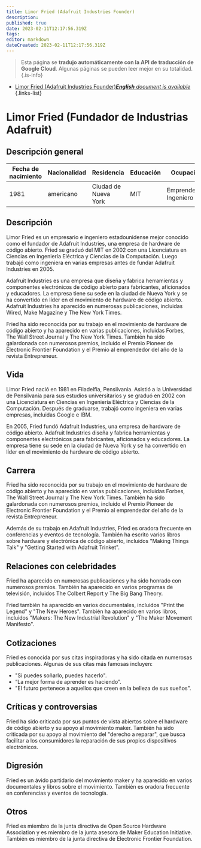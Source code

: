 ```yaml
---
title: Limor Fried (Adafruit Industries Founder)
description: 
published: true
date: 2023-02-11T12:17:56.319Z
tags: 
editor: markdown
dateCreated: 2023-02-11T12:17:56.319Z
---
```


> Esta página se **tradujo automáticamente con la API de traducción de Google Cloud**.
Algunas páginas se pueden leer mejor en su totalidad.{.is-info}



- [Limor Fried (Adafruit Industries Founder)***English** document is available*](/en/Knowledge-base/Dictionary/Person/limor-fried-adafruit-industries-founder)
{.links-list}


# Limor Fried (Fundador de Industrias Adafruit)

## Descripción general

| Fecha de nacimiento | Nacionalidad | Residencia | Educación | Ocupación |
| ------------- | ----------- | --------- | --------- | ---------- |
| 1981 | americano | Ciudad de Nueva York | MIT | Emprendedor, Ingeniero |

## Descripción

Limor Fried es un empresario e ingeniero estadounidense mejor conocido como el fundador de Adafruit Industries, una empresa de hardware de código abierto. Fried se graduó del MIT en 2002 con una Licenciatura en Ciencias en Ingeniería Eléctrica y Ciencias de la Computación. Luego trabajó como ingeniera en varias empresas antes de fundar Adafruit Industries en 2005.

Adafruit Industries es una empresa que diseña y fabrica herramientas y componentes electrónicos de código abierto para fabricantes, aficionados y educadores. La empresa tiene su sede en la ciudad de Nueva York y se ha convertido en líder en el movimiento de hardware de código abierto. Adafruit Industries ha aparecido en numerosas publicaciones, incluidas Wired, Make Magazine y The New York Times.

Fried ha sido reconocida por su trabajo en el movimiento de hardware de código abierto y ha aparecido en varias publicaciones, incluidas Forbes, The Wall Street Journal y The New York Times. También ha sido galardonada con numerosos premios, incluido el Premio Pioneer de Electronic Frontier Foundation y el Premio al emprendedor del año de la revista Entrepreneur.

## Vida

Limor Fried nació en 1981 en Filadelfia, Pensilvania. Asistió a la Universidad de Pensilvania para sus estudios universitarios y se graduó en 2002 con una Licenciatura en Ciencias en Ingeniería Eléctrica y Ciencias de la Computación. Después de graduarse, trabajó como ingeniera en varias empresas, incluidas Google e IBM.

En 2005, Fried fundó Adafruit Industries, una empresa de hardware de código abierto. Adafruit Industries diseña y fabrica herramientas y componentes electrónicos para fabricantes, aficionados y educadores. La empresa tiene su sede en la ciudad de Nueva York y se ha convertido en líder en el movimiento de hardware de código abierto.

## Carrera

Fried ha sido reconocida por su trabajo en el movimiento de hardware de código abierto y ha aparecido en varias publicaciones, incluidas Forbes, The Wall Street Journal y The New York Times. También ha sido galardonada con numerosos premios, incluido el Premio Pioneer de Electronic Frontier Foundation y el Premio al emprendedor del año de la revista Entrepreneur.

Además de su trabajo en Adafruit Industries, Fried es oradora frecuente en conferencias y eventos de tecnología. También ha escrito varios libros sobre hardware y electrónica de código abierto, incluidos "Making Things Talk" y "Getting Started with Adafruit Trinket".

## Relaciones con celebridades

Fried ha aparecido en numerosas publicaciones y ha sido honrado con numerosos premios. También ha aparecido en varios programas de televisión, incluidos The Colbert Report y The Big Bang Theory.

Fried también ha aparecido en varios documentales, incluidos "Print the Legend" y "The New Heroes". También ha aparecido en varios libros, incluidos "Makers: The New Industrial Revolution" y "The Maker Movement Manifesto".

## Cotizaciones

Fried es conocida por sus citas inspiradoras y ha sido citada en numerosas publicaciones. Algunas de sus citas más famosas incluyen:

- "Si puedes soñarlo, puedes hacerlo".
- “La mejor forma de aprender es haciendo”.
- "El futuro pertenece a aquellos que creen en la belleza de sus sueños".

## Críticas y controversias

Fried ha sido criticada por sus puntos de vista abiertos sobre el hardware de código abierto y su apoyo al movimiento maker. También ha sido criticada por su apoyo al movimiento del "derecho a reparar", que busca facilitar a los consumidores la reparación de sus propios dispositivos electrónicos.

## Digresión

Fried es un ávido partidario del movimiento maker y ha aparecido en varios documentales y libros sobre el movimiento. También es oradora frecuente en conferencias y eventos de tecnología.

## Otros

Fried es miembro de la junta directiva de Open Source Hardware Association y es miembro de la junta asesora de Maker Education Initiative. También es miembro de la junta directiva de Electronic Frontier Foundation.